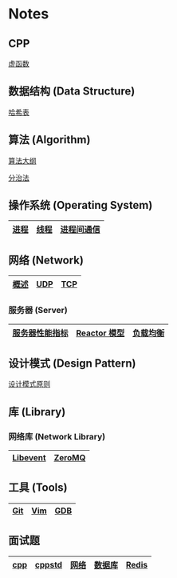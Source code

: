 # Notes

## CPP

[虚函数](https://github.com/hujingbo98/notes/blob/master/cpp/virtualFunction.md)

## 数据结构 (Data Structure)

[哈希表](https://github.com/hujingbo98/notes/blob/master/datastruct/hashTable.md)

## 算法 (Algorithm)

[算法大纲](https://github.com/hujingbo98/notes/blob/master/document/algorithm.md)

[分治法](https://github.com/hujingbo98/notes/blob/master/algorithm/algorithm/divideAndConquer.md)

## 操作系统 (Operating System)

[进程](https://github.com/hujingbo98/notes/blob/master/operatingSystem/process.md)|[线程](https://github.com/hujingbo98/notes/blob/master/operatingSystem/thread.md)|[进程间通信](https://github.com/hujingbo98/notes/blob/master/operatingSystem/ipc.md)
:-:|:-:|:-:

## 网络 (Network)

[概述](https://github.com/hujingbo98/notes/blob/master/network/introduction.md)|[UDP](https://github.com/hujingbo98/notes/blob/master/network/udp.md)|[TCP](https://github.com/hujingbo98/notes/blob/master/network/tcp.md)
:-:|:-:|:-:

### 服务器 (Server)

[服务器性能指标](https://github.com/hujingbo98/notes/blob/master/network/server/performance.md)|[Reactor 模型](https://github.com/hujingbo98/notes/blob/master/network/server/reactor.md)|[负载均衡](https://github.com/hujingbo98/notes/blob/master/network/server/serverLoadBalancing.md)
:-:|:-:|:-:

## 设计模式 (Design Pattern)

[设计模式原则](https://github.com/hujingbo98/notes/blob/master/designPatterns/designPattern.md)

## 库 (Library)

### 网络库 (Network Library)

[Libevent](https://github.com/hujingbo98/notes/blob/master/library/libevent.md)|[ZeroMQ](https://github.com/hujingbo98/notes/blob/master/library/zmq.md)
:-:|:-:

## 工具 (Tools)

[Git](https://github.com/hujingbo98/notes/blob/master/tools/git.md)|[Vim](https://github.com/hujingbo98/notes/blob/master/tools/vim.md)|[GDB](https://github.com/hujingbo98/notes/blob/master/tools/gdb.md)
:-:|:-:|:-:

## 面试题

[cpp](https://github.com/hujingbo98/notes/blob/master/interviewQuestion/cpp.md)|[cppstd](https://github.com/hujingbo98/notes/blob/master/interviewQuestion/cppstd.md)|[网络](https://github.com/hujingbo98/notes/blob/master/interviewQuestion/network.md)|[数据库](https://github.com/hujingbo98/notes/blob/master/interviewQuestion/database.md)|[Redis](https://github.com/hujingbo98/notes/blob/master/interviewQuestion/redis.md)
:-:|:-:|:-:|:-:|:-:
